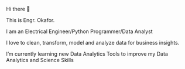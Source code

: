 Hi there 👋

This is Engr. Okafor.

I am an Electrical Engineer/Python Programmer/Data Analyst

I love to clean, transform, model and analyze data for business insights.

I’m currently learning new Data Analytics Tools to improve my Data Analytics and Science Skills

